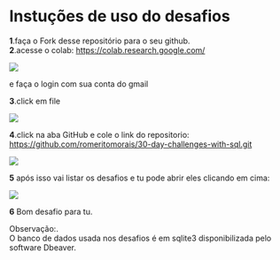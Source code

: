 # Instuções de uso do desafios

**1**.faça o Fork desse repositório para o seu github.  
**2**.acesse o colab: https://colab.research.google.com/  

![](https://github.com/romeritomorais/30-day-challenges-with-sql/blob/main/challenges/src/img/colab.png)  

e faça o login com sua conta do gmail  

**3**.click em file  

![](https://github.com/romeritomorais/30-day-challenges-with-sql/blob/main/challenges/src/img/colab-open.png)  

**4**.click na aba GitHub e cole o link do repositorio: https://github.com/romeritomorais/30-day-challenges-with-sql.git  

![](https://github.com/romeritomorais/30-day-challenges-with-sql/blob/main/challenges/src/img/colab-git.png)  

**5** após isso vai listar os desafios e tu pode abrir eles clicando em cima:  

![](https://github.com/romeritomorais/30-day-challenges-with-sql/blob/main/challenges/src/img/colab-git-open.png)  

**6** Bom desafio para tu. 


Observação:.  
O banco de dados usada nos desafios é em sqlite3 disponibilizada pelo software Dbeaver.
